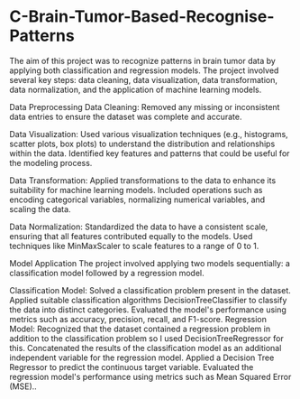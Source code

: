 # C-Brain-Tumor-Based-Recognise-Patterns
The aim of this project was to recognize patterns in brain tumor data by applying both classification and regression models. The project involved several key steps: data cleaning, data visualization, data transformation, data normalization, and the application of machine learning models.

Data Preprocessing
Data Cleaning:
Removed any missing or inconsistent data entries to ensure the dataset was complete and accurate.

Data Visualization:
Used various visualization techniques (e.g., histograms, scatter plots, box plots) to understand the distribution and relationships within the data.
Identified key features and patterns that could be useful for the modeling process.

Data Transformation:
Applied transformations to the data to enhance its suitability for machine learning models.
Included operations such as encoding categorical variables, normalizing numerical variables, and scaling the data.

Data Normalization:
Standardized the data to have a consistent scale, ensuring that all features contributed equally to the models.
Used techniques like MinMaxScaler to scale features to a range of 0 to 1.

Model Application
The project involved applying two models sequentially: a classification model followed by a regression model.

Classification Model:
Solved a classification problem present in the dataset.
Applied suitable classification algorithms DecisionTreeClassifier to classify the data into distinct categories.
Evaluated the model's performance using metrics such as accuracy, precision, recall, and F1-score.
Regression Model:
Recognized that the dataset contained a regression problem in addition to the classification problem so I used DecisionTreeRegressor for this.
Concatenated the results of the classification model as an additional independent variable for the regression model.
Applied a Decision Tree Regressor to predict the continuous target variable.
Evaluated the regression model's performance using metrics such as Mean Squared Error (MSE)..
